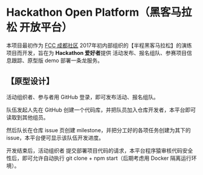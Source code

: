 # Hackathon Open Platform（黑客马拉松 开放平台）

本项目最初作为 [FCC 成都社区](https://freecodecamp-chengdu.github.io) 2017年初内部组织的【半程黑客马拉松】的演练项目而开发，旨在为 **Hackathon 爱好者**提供 活动发布、报名组队、参赛项目信息跟踪、原型版 demo 部署一条龙服务。


## 【原型设计】

活动组织者、参与者用 GitHub 登录，即可发布活动、报名组队。

队伍发起人先在 GitHub 创建一个代码库，并把队员加入仓库开发者，本平台即可读取到其他组员。

然后队长在仓库 issue 页创建 milestone，并把分工好的各项任务创建为其下的 issue，本平台便可显示该队伍开发进度。

开发结束后，活动组织者 提交部署项目代码的请求，本平台程序猿审核代码安全性后，即可允许自动执行 git clone + npm start（后期考虑用 Docker 隔离运行环境）。